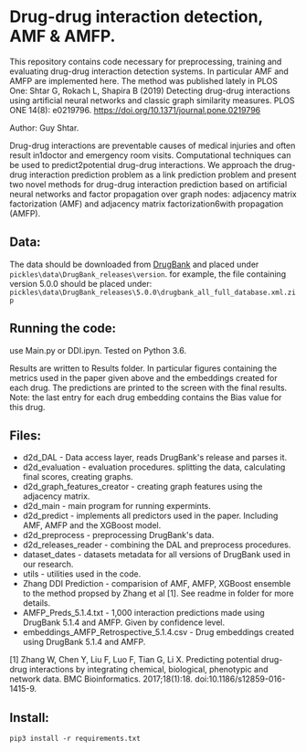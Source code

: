 # Drug-drug interaction detection, AMF & AMFP.

This repository contains code necessary for preprocessing, training and evaluating drug-drug interaction detection systems. In particular AMF and AMFP are implemented here. 
The method was published lately in PLOS One:
Shtar G, Rokach L, Shapira B (2019) Detecting drug-drug interactions using artificial neural networks and classic graph similarity measures. PLOS ONE 14(8): e0219796. https://doi.org/10.1371/journal.pone.0219796

Author: Guy Shtar.

Drug-drug interactions are preventable causes of medical injuries and often result in1doctor and emergency room visits.  Computational techniques can be used to predict2potential drug-drug interactions.  We approach the drug-drug interaction prediction problem as a link prediction problem and present two novel methods for drug-drug interaction prediction based on artificial neural networks and factor propagation over graph nodes:  adjacency matrix factorization (AMF) and adjacency matrix factorization6with propagation (AMFP).

## Data:

The data should be downloaded from [DrugBank](https://www.drugbank.ca/) and placed under `pickles\data\DrugBank_releases\version`. for example, the file containing version 5.0.0 should be placed under: 
`pickles\data\DrugBank_releases\5.0.0\drugbank_all_full_database.xml.zip`

## Running the code:

use Main.py or DDI.ipyn. Tested on Python 3.6.

Results are written to Results folder. In particular figures containing the metrics used in the paper given above and the embeddings created for each drug. The predictions are printed to the screen with the final results. Note: the last entry for each drug embedding contains the Bias value for this drug.

## Files:

* d2d_DAL - Data access layer, reads DrugBank's release and parses it.
* d2d_evaluation - evaluation procedures. splitting the data, calculating final scores, creating graphs.
* d2d_graph_features_creator - creating graph features using the adjacency matrix.
* d2d_main - main program for running expermints.
* d2d_predict - implements all predictors used in the paper. Including AMF, AMFP and the XGBoost model.
* d2d_preprocess - preprocessing DrugBank's data.
* d2d_releases_reader - combining the DAL and preprocess procedures.
* dataset_dates - datasets metadata for all versions of DrugBank used in our research.
* utils - utilities used in the code.
* Zhang DDI Prediction - comparision of AMF, AMFP, XGBoost ensemble to the method propsed by Zhang et al [1]. See readme in folder for more details.
* AMFP_Preds_5.1.4.txt - 1,000 interaction predictions made using DrugBank 5.1.4 and AMFP. Given by confidence level.
* embeddings_AMFP_Retrospective_5.1.4.csv	- Drug embeddings created using DrugBank 5.1.4 and AMFP.

[1] Zhang W, Chen Y, Liu F, Luo F, Tian G, Li X. Predicting potential drug-drug interactions by integrating
chemical, biological, phenotypic and network data. BMC Bioinformatics. 2017;18(1):18.
doi:10.1186/s12859-016-1415-9.

## Install:

`pip3 install -r requirements.txt`
